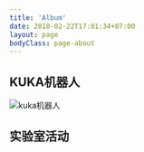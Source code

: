 ```yaml
---
title: 'Album'
date: 2018-02-22T17:01:34+07:00
layout: page
bodyClass: page-about
---
```



## KUKA机器人

![kuka机器人](https://i.loli.net/2021/07/09/TAXE3hmJugNevwB.png) 


## 实验室活动



